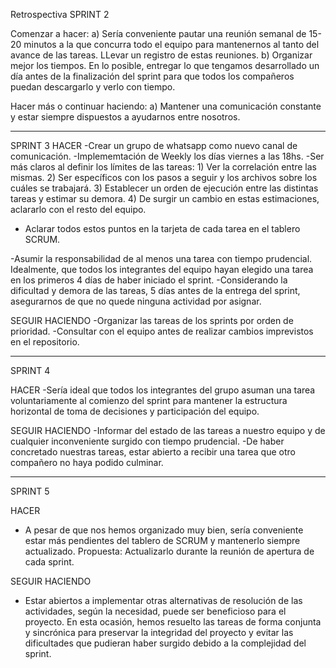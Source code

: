 Retrospectiva SPRINT 2

Comenzar a hacer:
 a) Sería conveniente pautar una reunión semanal de 15-20 minutos a la que concurra todo el equipo para mantenernos al tanto del avance de las tareas. 
LLevar un registro de estas reuniones.
 b) Organizar mejor los tiempos. 
En lo posible, entregar lo que tengamos desarrollado un día antes de la finalización del sprint para que todos los compañeros puedan descargarlo y verlo con tiempo.


Hacer más o continuar haciendo:
a) Mantener una comunicación constante y estar siempre dispuestos a ayudarnos entre nosotros.

----------------------------------------------------
SPRINT 3
HACER
-Crear un grupo de whatsapp como nuevo canal de comunicación.
-Implememtación de Weekly los días viernes a las 18hs.
-Ser más claros al definir los límites de las tareas:
	1) Ver la correlación entre las mismas.
	2) Ser específicos con los pasos a seguir y los archivos sobre los cuáles se trabajará.
	3) Establecer un orden de ejecución entre las distintas tareas y estimar su demora.
	4) De surgir un cambio en estas estimaciones, aclararlo con el resto del equipo.

* Aclarar todos estos puntos en la tarjeta de cada tarea en el tablero SCRUM.

-Asumir la responsabilidad de al menos una tarea con tiempo prudencial. Idealmente, que todos los integrantes
del equipo hayan elegido una tarea en los primeros 4 días de haber iniciado el sprint.
-Considerando la dificultad y demora de las tareas, 5 días antes de la entrega del sprint, 
asegurarnos de que no quede ninguna actividad por asignar.


SEGUIR HACIENDO
-Organizar las tareas de los sprints por orden de prioridad.
-Consultar con el equipo antes de realizar cambios imprevistos en el repositorio.

-----------------------------------------------------------------
SPRINT 4

HACER
-Sería ideal que todos los integrantes del grupo asuman una tarea voluntariamente al comienzo del sprint para mantener la estructura horizontal de toma de decisiones y participación del equipo.

SEGUIR HACIENDO
-Informar del estado de las tareas a nuestro equipo y de cualquier inconveniente surgido con tiempo prudencial.
-De haber concretado nuestras tareas, estar abierto a recibir una tarea que otro compañero no haya podido culminar.

------------------------------------------------------------------
SPRINT 5

HACER
- A pesar de que nos hemos organizado muy bien, sería conveniente estar más pendientes del tablero de SCRUM y mantenerlo siempre actualizado.
Propuesta: Actualizarlo durante la reunión de apertura de cada sprint.

SEGUIR HACIENDO
- Estar abiertos a implementar otras alternativas de resolución de las actividades, según la necesidad, puede ser beneficioso para el proyecto. En esta ocasión, hemos resuelto las tareas de forma conjunta y sincrónica para preservar la integridad del proyecto y evitar las dificultades que pudieran haber surgido debido a la complejidad del sprint. 
